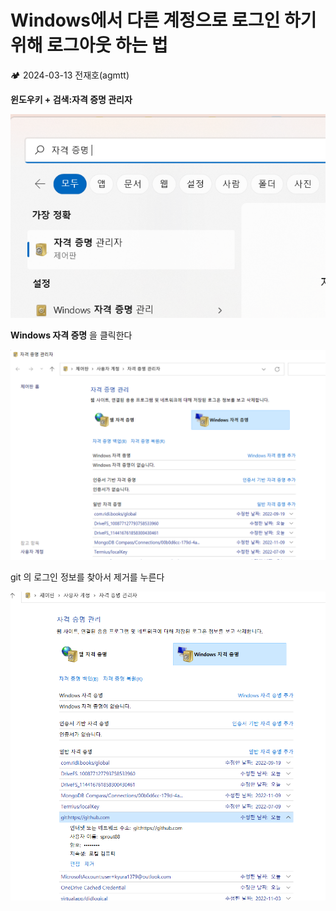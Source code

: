 # Windows에서 다른 계정으로 로그인 하기 위해 로그아웃 하는 법

<aside>
🏕️ 2024-03-13 전재호(agmtt)

</aside>

**윈도우키 + 검색:자격 증명 관리자**

![Untitled](Untitled%20250.png)

**Windows 자격 증명** 을 클릭한다

![Untitled](Untitled%20251.png)

git 의 로그인 정보를 찾아서 제거를 누른다

![Untitled](Untitled%20252.png)